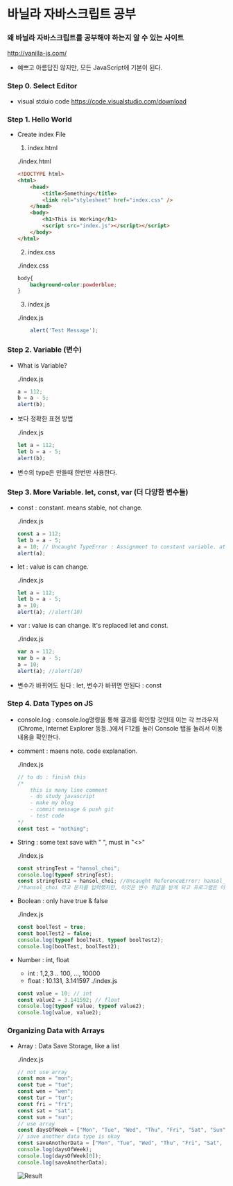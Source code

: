 # 바닐라 자바스크립트 공부

### 왜 바닐라 자바스크립트를 공부해야 하는지 알 수 있는 사이트
http://vanilla-js.com/
- 예쁘고 아름답진 않지만, 모든 JavaScript에 기본이 된다.

### Step 0. Select Editor
- visual stduio code
https://code.visualstudio.com/download

### Step 1. Hello World
- Create index File
    1. index.html

    ./index.html
    ``` html
    <!DOCTYPE html>
    <html>
        <head>
            <title>Something</title>
            <link rel="stylesheet" href="index.css" />
        </head>
        <body>
            <h1>This is Working</h1>
            <script src="index.js"></script></script>
        </body>
    </html>
    ```
    2. index.css

    ./index.css
    ``` css
    body{
        background-color:powderblue;
    }
    ```
    3. index.js

    ./index.js
    ``` js
        alert('Test Message');
    ```

### Step 2. Variable (변수)
- What is Variable?

    ./index.js
    ``` js
    a = 112; 
    b = a - 5;
    alert(b);
    ```
- 보다 정확한 표현 방법

    ./index.js
    ``` js
    let a = 112;
    let b = a - 5;
    alert(b);
    ```
- 변수의 type은 만들때 한번만 사용한다.

### Step 3. More Variable. let, const, var (더 다양한 변수들)
- const : constant. means stable, not change.

    ./index.js
    ``` js
    const a = 112;
    let b = a - 5;
    a = 10; // Uncaught TypeError : Assignment to constant variable. at index.js:3
    alert(a);
    ```
- let : value is can change.

    ./index.js
    ```js
    let a = 112;
    let b = a - 5;
    a = 10;
    alert(a); //alert(10)
    ```
- var : value is can change. It's replaced let and const.

    ./index.js
    ``` js
    var a = 112;
    var b = a - 5;
    a = 10;
    alert(a); //alert(10)
    ```
- 변수가 바뀌어도 된다 : let, 변수가 바뀌면 안된다 : const

### Step 4. Data Types on JS
- console.log : console.log명령을 통해 결과를 확인할 것인데 이는 각 브라우저(Chrome, Internet Explorer 등등..)에서 F12를 눌러 Console 탭을 눌러서 이동 내용을 확인한다.
- comment : maens note. code explanation.

    ./index.js 
    ``` js
    // to do : finish this
    /*
        this is many line comment
        - do study javascript
        - make my blog
        - commit message & push git
        - test code
    */
    const test = "nothing";
    ```
- String : some text save with " ", must in "<<here>>"

    ./index.js
    ``` js
    const stringTest = "hansol_choi";
    console.log(typeof stringTest);
    const stringTest2 = hansol_choi; //Uncaught ReferenceError: hansol_choi is not defined at index.js:2
    /*hansol_choi 라고 문자를 입력했지만, 이것은 변수 취급을 받게 되고 프로그램은 이를 찾지 못하고 Error를 발생 시키게 된다.*/
    ```
- Boolean : only have true & false

    ./index.js
    ``` js
    const boolTest = true;
    const boolTest2 = false;
    console.log(typeof boolTest, typeof boolTest2);
    console.log(boolTest, boolTest2);
    ```
- Number : int, float
    - int : 1,2,3 .. 100, ..., 10000
    - float : 10.131, 3.141597
    ./index.js
    ``` js
    const value = 10; // int
    const value2 = 3.141592; // float
    console.log(typeof value, typeof value2);
    console.log(value, value2);
    ```

### Organizing Data with Arrays
- Array : Data Save Storage, like a list

    ./index.js
    ``` js
    // not use array
    const mon = "mon";
    const tue = "tue";
    const wen = "wen";
    const tur = "tur";
    const fri = "fri";
    const sat = "sat";
    const sun = "sun";
    // use array
    const daysOfWeek = ["Mon", "Tue", "Wed", "Thu", "Fri", "Sat", "Sun"];
    // save another data type is okay
    const saveAnotherData = ["Mon", "Tue", "Wed", "Thu", "Fri", "Sat", "Sun", true, 10,3.141592];
    console.log(daysOfWeek);
    console.log(daysOfWeek[0]);
    console.log(saveAnotherData);
    ```
    ![Result](https://ibb.co/m8R2r83)